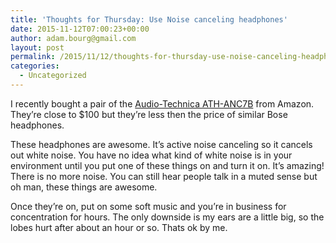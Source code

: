 ```yaml
---
title: 'Thoughts for Thursday: Use Noise canceling headphones'
date: 2015-11-12T07:00:23+00:00
author: adam.bourg@gmail.com
layout: post
permalink: /2015/11/12/thoughts-for-thursday-use-noise-canceling-headphones/
categories:
  - Uncategorized
---
```

I recently bought a pair of the <a href="http://www.amazon.com/gp/product/B002HWJT1A?psc=1&redirect=true&ref_=oh_aui_detailpage_o00_s00" target="_blank">Audio-Technica ATH-ANC7B</a> from Amazon. They&#8217;re close to $100 but they&#8217;re less then the price of similar Bose headphones.

These headphones are awesome. It&#8217;s active noise canceling so it cancels out white noise. You have no idea what kind of white noise is in your environment until you put one of these things on and turn it on. It&#8217;s amazing! There is no more noise. You can still hear people talk in a muted sense but oh man, these things are awesome.

Once they&#8217;re on, put on some soft music and you&#8217;re in business for concentration for hours. The only downside is my ears are a little big, so the lobes hurt after about an hour or so. Thats ok by me.

